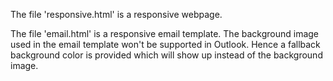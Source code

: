 The file 'responsive.html' is a responsive webpage.

The file 'email.html' is a responsive email template.
The background image used in the email template won't be supported in Outlook. Hence a fallback background color is provided which will show up instead of the background image.